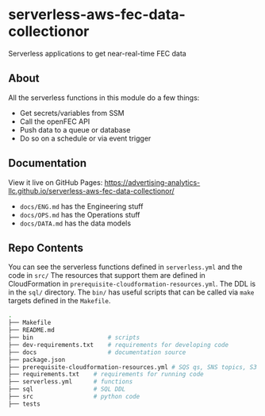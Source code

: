 # serverless-aws-fec-data-collectionor
Serverless applications to get near-real-time FEC data

## About
All the serverless functions in this module do a few things:
- Get secrets/variables from SSM
- Call the openFEC API
- Push data to a queue or database
- Do so on a schedule or via event trigger

## Documentation

View it live on GitHub Pages: https://advertising-analytics-llc.github.io/serverless-aws-fec-data-collectionor/

- `docs/ENG.md` has the Engineering stuff
- `docs/OPS.md` has the Operations stuff
- `docs/DATA.md` has the data models

## Repo Contents

You can see the serverless functions defined in `serverless.yml` and the code in `src/`
The resources that support them are defined in CloudFormation in `prerequisite-cloudformation-resources.yml`.
The DDL is in the `sql/` directory.
The `bin/` has useful scripts that can be called via `make` targets defined in the `Makefile`.

```sh
.
├── Makefile
├── README.md
├── bin                     # scripts
├── dev-requirements.txt    # requirements for developing code
├── docs                    # documentation source
├── package.json
├── prerequisite-cloudformation-resources.yml # SQS qs, SNS topics, S3 Bucket
├── requirements.txt    # requirements for running code
├── serverless.yml      # functions
├── sql                 # SQL DDL
├── src                 # python code
├── tests
```
